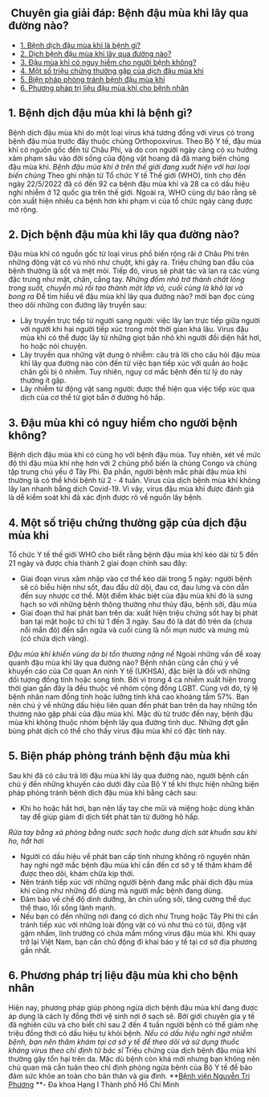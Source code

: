 ## ️ Chuyên gia giải đáp: Bệnh đậu mùa khỉ lây qua đường nào?

  * [1. Bệnh dịch đậu mùa khỉ là bệnh gì? ](https://bvnguyentriphuong.com.vn/benh-truyen-nhiem/chuyen-gia-giai-dap-benh-dau-mua-khi-lay-qua-duong-nao#1-bnh-dch-u-ma-kh-l-bnh-g)
  * [2. Dịch bệnh đậu mùa khỉ lây qua đường nào?](https://bvnguyentriphuong.com.vn/benh-truyen-nhiem/chuyen-gia-giai-dap-benh-dau-mua-khi-lay-qua-duong-nao#2-dch-bnh-u-ma-kh-ly-qua-ng-no)
  * [3. Đậu mùa khỉ có nguy hiểm cho người bệnh không? ](https://bvnguyentriphuong.com.vn/benh-truyen-nhiem/chuyen-gia-giai-dap-benh-dau-mua-khi-lay-qua-duong-nao#3-u-ma-kh-c-nguy-him-cho-ngi-bnh-khng)
  * [4. Một số triệu chứng thường gặp của dịch đậu mùa khỉ](https://bvnguyentriphuong.com.vn/benh-truyen-nhiem/chuyen-gia-giai-dap-benh-dau-mua-khi-lay-qua-duong-nao#4-mt-s-triu-chng-thng-gp-ca-dch-u-ma-kh)
  * [5. Biện pháp phòng tránh bệnh đậu mùa khỉ ](https://bvnguyentriphuong.com.vn/benh-truyen-nhiem/chuyen-gia-giai-dap-benh-dau-mua-khi-lay-qua-duong-nao#5-bin-php-phng-trnh-bnh-u-ma-kh)
  * [6. Phương pháp trị liệu đậu mùa khỉ cho bệnh nhân](https://bvnguyentriphuong.com.vn/benh-truyen-nhiem/chuyen-gia-giai-dap-benh-dau-mua-khi-lay-qua-duong-nao#6-phng-php-tr-liu-u-ma-kh-cho-bnh-nhn)


## **1. Bệnh dịch đậu mùa khỉ là bệnh gì?**
Bệnh dịch đậu mùa khỉ do một loại virus khá tương đồng với virus có trong bệnh đậu mùa trước đây thuộc chủng Orthopoxvirus. Theo Bộ Y tế, đậu mùa khỉ có nguồn gốc đến từ Châu Phi, và do con người ngày càng có xu hướng xâm phạm sâu vào đời sống của động vật hoang dã đã mang biến chủng đậu mùa khỉ. 
_Bệnh đậu mùa khỉ ở trên thế giới đang xuất hiện với hai loại biến chủng_
Theo ghi nhận từ Tổ chức Y tế Thế giới (WHO), tính cho đến ngày 22/5/2022 đã có đến 92 ca bệnh đậu mùa khỉ và 28 ca có dấu hiệu nghi nhiễm ở 12 quốc gia trên thế giới. Ngoài ra, WHO cũng dự báo rằng sẽ còn xuất hiện nhiều ca bệnh hơn khi phạm vi của tổ chức ngày càng được mở rộng.
## **2. Dịch bệnh đậu mùa khỉ lây qua đường nào?**
Đậu mùa khỉ có nguồn gốc từ loại virus phổ biến rộng rãi ở Châu Phi trên những động vật có vú nhỏ như chuột, khỉ gây ra. Triệu chứng ban đầu của bệnh thường là sốt và mệt mỏi. Tiếp đó, virus sẽ phát tác và lan ra các vùng đặc trưng như mặt, chân, cẳng tay. 
_Những đốm nhỏ trở thành chất lỏng trong suốt, chuyển mủ rồi tạo thành một lớp vỏ, cuối cùng là khô lại và bong ra_
Để tìm hiểu về đậu mùa khỉ lây qua đường nào? mời bạn đọc cùng theo dõi những con đường lây truyền sau:
  * Lây truyền trực tiếp từ người sang người: việc lây lan trực tiếp giữa người với người khi hai người tiếp xúc trong một thời gian khá lâu. Virus đậu mùa khỉ có thể được lây từ những giọt bắn nhỏ khi người đối diện hắt hơi, ho hoặc nói chuyện.
  * Lây truyền qua những vật dụng ô nhiễm: câu trả lời cho câu hỏi đậu mùa khỉ lây qua đường nào còn đến từ việc bạn tiếp xúc với quần áo hoặc chăn gối bị ô nhiễm. Tuy nhiên, nguy cơ mắc bệnh đến từ lý do này thường ít gặp.
  * Lây nhiễm từ động vật sang người: được thể hiện qua việc tiếp xúc qua dịch của cơ thể từ giọt bắn ở đường hô hấp.


## **3. Đậu mùa khỉ có nguy hiểm cho người bệnh không?**
Bệnh dịch đậu mùa khỉ có cùng họ với bệnh đậu mùa. Tuy nhiên, xét về mức độ thì đậu mùa khỉ nhẹ hơn với 2 chủng phổ biến là chủng Congo và chủng tập trung chủ yếu ở Tây Phi.
Đa phần, người bệnh mắc phải đậu mùa khỉ thường là có thể khỏi bệnh từ 2 - 4 tuần. Virus của dịch bệnh mùa khỉ không lây lan nhanh bằng dịch Covid-19. Vì vậy, virus đậu mùa khỉ được đánh giá là dễ kiểm soát khi đã xác định được rõ về nguồn lây bệnh.
## **4. Một số triệu chứng thường gặp của dịch đậu mùa khỉ**
Tổ chức Y tế thế giới WHO cho biết rằng bệnh đậu mùa khỉ kéo dài từ 5 đến 21 ngày và được chia thành 2 giai đoạn chính sau đây:
  * Giai đoạn virus xâm nhập vào cơ thể kéo dài trong 5 ngày: người bệnh sẽ có biểu hiện như sốt, đau đầu dữ dội, đau cơ, đau lưng và còn dẫn đến suy nhược cơ thể. Một điểm khác biệt của đậu mùa khỉ đó là sưng hạch so với những bệnh thông thường như thủy đậu, bệnh sởi, đậu mùa
  * Giai đoạn thứ hai phát ban trên da: xuất hiện triệu chứng sốt hay bị phát ban tại mặt hoặc tứ chi từ 1 đến 3 ngày. Sau đó là dát đỏ trên da (chưa nổi mẩn đỏ) đến sẩn ngứa và cuối cùng là nổi mụn nước và mưng mủ (có chứa dịch vàng).


_Đậu mùa khỉ khiến vùng da bị tổn thương nặng nề_
Ngoài những vấn đề xoay quanh đậu mùa khỉ lây qua đường nào? Bệnh nhân cũng cần chú ý về khuyến cáo của Cơ quan An ninh Y tế (UKHSA), đặc biệt là đối với những đối tượng đồng tính hoặc song tính. Bởi vì trong 4 ca nhiễm xuất hiện trong thời gian gần đây là đều thuộc về nhóm cộng đồng LGBT. 
Cùng với đó, tỷ lệ bệnh nhân nam đồng tính hoặc lưỡng tính khá cao khoảng tầm 57%. Bạn nên chú ý về những dấu hiệu liên quan đến phát ban trên da hay những tổn thương nào gặp phải của đậu mùa khỉ. Mặc dù từ trước đến nay, bệnh đậu mùa khỉ không thuộc nhóm bệnh lây qua đường tình dục. Những đợt gần bùng phát dịch có thể cho thấy virus đậu mùa khỉ có đặc tính này.
## **5. Biện pháp phòng tránh bệnh đậu mùa khỉ**
Sau khi đã có câu trả lời đậu mùa khỉ lây qua đường nào, người bệnh cần chú ý đến những khuyến cáo dưới đây của Bộ Y tế khi thực hiện những biện pháp phòng tránh bệnh dịch đậu mùa khỉ bằng cách sau:
  * Khi ho hoặc hắt hơi, bạn nên lấy tay che mũi và miệng hoặc dùng khăn tay để giúp giảm đi dịch tiết phát tán từ đường hô hấp. 


_Rửa tay bằng xà phòng bằng nước sạch hoặc dung dịch sát khuẩn sau khi ho, hắt hơi_
  * Người có dấu hiệu về phát ban cấp tính nhưng không rõ nguyên nhân hay nghi ngờ mắc bệnh đậu mùa khỉ cần đến cơ sở y tế thăm khám để được theo dõi, khám chữa kịp thời.
  * Nên tránh tiếp xúc với những người bệnh đang mắc phải dịch đậu mùa khỉ cũng như những đồ dùng mà người mắc bệnh đang dùng.
  * Đảm bảo về chế độ dinh dưỡng, ăn chín uống sôi, tăng cường thể dục thể thao, lối sống lành mạnh.
  * Nếu bạn có đến những nơi đang có dịch như Trung hoặc Tây Phi thì cần tránh tiếp xúc với những loài động vật có vú như thú có túi, động vật gặm nhấm, linh trưởng có chứa mầm mống virus đậu mùa khỉ. Khi quay trở lại Việt Nam, bạn cần chủ động đi khai báo y tế tại cơ sở địa phương gần nhất.


## **6. Phương pháp trị liệu đậu mùa khỉ cho bệnh nhân**
Hiện nay, phương pháp giúp phòng ngừa dịch bệnh đậu mùa khỉ đang được áp dụng là cách ly đồng thời vệ sinh nơi ở sạch sẽ. Bởi giới chuyên gia y tế đã nghiên cứu và cho biết chỉ sau 2 đến 4 tuần người bệnh có thể giảm nhẹ triệu đồng thời có dấu hiệu tự khỏi bệnh. 
_Nếu có dấu hiệu nghi ngờ nhiễm bệnh, bạn nên thăm khám tại cơ sở y tế để theo dõi và sử dụng thuốc kháng virus theo chỉ định từ bác sĩ_
Triệu chứng của dịch bệnh đậu mùa khỉ thường gây tổn hại trên da. Mặc dù bệnh còn khá mới nhưng bạn không nên chủ quan mà cần tuân theo chỉ định phòng ngừa bệnh của Bộ Y tế để bảo đảm sức khỏe an toàn cho bản thân và gia đình. 
**[Bệnh viện Nguyễn Tri Phương](https://bvnguyentriphuong.com.vn/) **- Đa khoa Hạng I Thành phố Hồ Chí Minh

